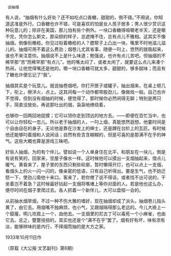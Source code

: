      谈抽烟 

   有人说，“抽烟有什么好处？还不如吃点口香糖，甜甜的，倒不错。”不用说，你知道这准是外行。口香糖也许不错，可是喜欢的怕是女人孩子居多；男人很少赏识这种玩意儿的；除非在美国，那儿怕有些个例外。一块口香糖得咀嚼老半天，还是嚼不完，凭你怎么斯文，那朵颐的样子，总遮掩不住，总有点儿不雅相。这其实不像抽烟，倒像衔橄榄。你见过衔着橄榄的人？腮帮子上凸出一块，嘴里不时地滋儿滋儿的。抽烟可用不着这么费劲；烟卷儿尤其省事，随便一叼上，悠然的就吸起来，谁也不来注意你。抽烟说不上是什么味道；勉强说，也许有点儿苦吧。但抽烟的不稀罕那“苦”而稀罕那“有点儿”。他的嘴太闷了，或者太闲了，就要这么点儿来凑个热闹，让他觉得嘴还是他的。嚼一块口香糖可就太多，甜甜的，够多腻味；而且有了糖也许便忘记了“我”。 

   抽烟其实是个玩意儿。就说抽卷烟吧，你打开匣子或罐子，抽出烟来，在桌上顿几下，衔上，擦洋火，点上。这其间每一个动作都带股劲儿，像做戏一般。自己也许不觉得，但到没有烟抽的时候，便觉得了。那时候你必然闲得无聊；特别是两只手，简直没放处。再说那吐出的烟，袅袅地缭绕着， 

   也够你一回两回地捉摸；它可以领你走到顶远的地方去。——即便在百忙当中，也可以让你轻松一忽儿。所以老于抽烟的人，一叼上烟，真能悠然遐想。他霎时间是个自由自在的身子，无论他是靠在沙发上的绅士，还是蹲在台阶上的瓦匠。有时候他还能够叼着烟和人说闲话；自然有些含含糊糊的，但是可喜的是那满不在乎的神气。这些大概也算是游戏三昧吧。 

   好些人抽烟，为的有个伴儿。譬如说一个人单身住在北平，和朋友在一块儿，倒是有说有笑的，回家来，空屋子像水一样。这时候他可以摸出一支烟抽起来，借点儿暖气。黄昏来了，屋子里的东西只剩些轮廓，暂时懒得开灯，也可以点上一支烟，看烟头上的火一闪一闪的，像亲密的低语，只有自己听得出。要是生气，也不妨迁怒一下，使劲儿吸他十来口。客来了，若你倦了说不得话，或者找不出可说的，干坐着岂不着急？这时候最好拈起一支烟将嘴堵上等你对面的人。若是他也这么办，便尽时间在烟子里爬过去。各人抓着一个新伴儿，大可以盘桓一会的。 

   从前抽水烟旱烟，不过一种不伤大雅的嗜好，现在抽烟却成了派头。抽烟卷儿指头黄了，由它去。用烟嘴不独麻烦，也小气，又跟烟隔得那么老远的。今儿大褂上一个窟窿，明儿坎肩上一个，由他去。一支烟里的尼古丁可以毒死一个小麻雀，也由它去。总之，蹩蹩扭扭的，其实也还是个“满不在乎”罢了。烟有好有坏，味有浓有淡，能够辨味的是内行，不择烟而抽的是大方之家。 

   1933年10月11日作 

   （原载《大公报·文艺副刊》第6期） 

